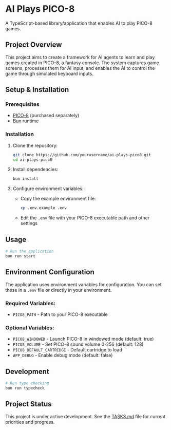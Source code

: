 # AI Plays PICO-8

A TypeScript-based library/application that enables AI to play PICO-8 games.

## Project Overview

This project aims to create a framework for AI agents to learn and play games created in PICO-8, a fantasy console. The system captures game screens, processes them for AI input, and enables the AI to control the game through simulated keyboard inputs.

## Setup & Installation

### Prerequisites

- [PICO-8](https://www.lexaloffle.com/pico-8.php) (purchased separately)
- [Bun](https://bun.sh/) runtime

### Installation

1. Clone the repository:
   ```bash
   git clone https://github.com/yourusername/ai-plays-pico8.git
   cd ai-plays-pico8
   ```

2. Install dependencies:
   ```bash
   bun install
   ```

3. Configure environment variables:
   - Copy the example environment file:
     ```bash
     cp .env.example .env
     ```
   - Edit the `.env` file with your PICO-8 executable path and other settings

## Usage

```bash
# Run the application
bun run start
```

## Environment Configuration

The application uses environment variables for configuration. You can set these in a `.env` file or directly in your environment.

### Required Variables:

- `PICO8_PATH` - Path to your PICO-8 executable

### Optional Variables:

- `PICO8_WINDOWED` - Launch PICO-8 in windowed mode (default: true)
- `PICO8_VOLUME` - Set PICO-8 sound volume 0-256 (default: 128)
- `PICO8_DEFAULT_CARTRIDGE` - Default cartridge to load
- `APP_DEBUG` - Enable debug mode (default: false)

## Development

```bash
# Run type checking
bun run typecheck
```

## Project Status

This project is under active development. See the [TASKS.md](TASKS.md) file for current priorities and progress.